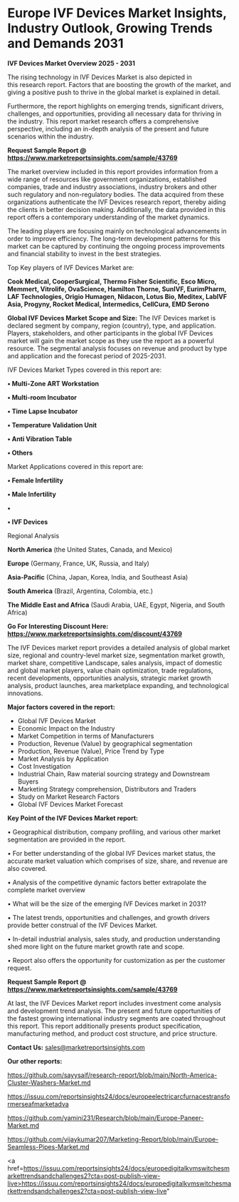 # Europe IVF Devices Market Insights, Industry Outlook, Growing Trends and Demands 2031

<Strong> IVF Devices Market Overview 2025 - 2031</strong>

The rising technology in IVF Devices Market is also depicted in this research report. Factors that are boosting the growth of the market, and giving a positive push to thrive in the global market is explained in detail.

Furthermore, the report highlights on emerging trends, significant drivers, challenges, and opportunities, providing all necessary data for thriving in the industry. This report market research offers a comprehensive perspective, including an in-depth analysis of the present and future scenarios within the industry.

<strong>Request Sample Report @ <a href=https://www.marketreportsinsights.com/sample/43769>https://www.marketreportsinsights.com/sample/43769</a></strong>

The market overview included in this report provides information from a wide range of resources like government organizations, established companies, trade and industry associations, industry brokers and other such regulatory and non-regulatory bodies. The data acquired from these organizations authenticate the IVF Devices research report, thereby aiding the clients in better decision making. Additionally, the data provided in this report offers a contemporary understanding of the market dynamics.

The leading players are focusing mainly on technological advancements in order to improve efficiency. The long-term development patterns for this market can be captured by continuing the ongoing process improvements and financial stability to invest in the best strategies.

Top Key players of IVF Devices Market are:

<strong>Cook Medical, CooperSurgical, Thermo Fisher Scientific, Esco Micro, Memmert, Vitrolife, OvaScience, Hamilton Thorne, SunIVF, EurimPharm, LAF Technologies, Origio Humagen, Nidacon, Lotus Bio, Meditex, LabIVF Asia, Progyny, Rocket Medical, Intermedics, CellCura, EMD Serono</strong>

<strong><b>Global IVF Devices Market Scope and Size:</b></strong>
The IVF Devices market is declared segment by company, region (country), type, and application. Players, stakeholders, and other participants in the global IVF Devices market will gain the market scope as they use the report as a powerful resource. The segmental analysis focuses on revenue and product by type and application and the forecast period of 2025-2031.

IVF Devices Market Types covered in this report are:

<strong>•  Multi-Zone ART Workstation

•  Multi-room Incubator

•  Time Lapse Incubator

•  Temperature Validation Unit

•  Anti Vibration Table

•  Others</strong>

Market Applications covered in this report are:

<strong>•  Female Infertility

•  Male Infertility

•  

•  IVF Devices</strong> 

Regional Analysis

<strong>North America</strong> (the United States, Canada, and Mexico)

<strong>Europe</strong> (Germany, France, UK, Russia, and Italy)

<strong>Asia-Pacific</strong> (China, Japan, Korea, India, and Southeast Asia)

<strong>South America</strong> (Brazil, Argentina, Colombia, etc.)

<strong>The Middle East and Africa</strong> (Saudi Arabia, UAE, Egypt, Nigeria, and South Africa)

<strong>Go For Interesting Discount Here: <a href=https://www.marketreportsinsights.com/discount/43769>https://www.marketreportsinsights.com/discount/43769</a></strong>

The IVF Devices market report provides a detailed analysis of global market size, regional and country-level market size, segmentation market growth, market share, competitive Landscape, sales analysis, impact of domestic and global market players, value chain optimization, trade regulations, recent developments, opportunities analysis, strategic market growth analysis, product launches, area marketplace expanding, and technological innovations.

<strong><b>Major factors covered in the report:</b></strong>
<ul>
  <li>Global IVF Devices Market </li>
  <li>Economic Impact on the Industry</li>
  <li>Market Competition in terms of Manufacturers</li>
  <li>Production, Revenue (Value) by geographical segmentation</li>
  <li>Production, Revenue (Value), Price Trend by Type</li>
  <li>Market Analysis by Application</li>
  <li>Cost Investigation</li>
  <li>Industrial Chain, Raw material sourcing strategy and Downstream Buyers</li>
  <li>Marketing Strategy comprehension, Distributors and Traders</li>
  <li>Study on Market Research Factors</li>
  <li>Global IVF Devices Market Forecast</li>
</ul>

<strong><b>Key Point of the IVF Devices Market report:</b></strong>

• Geographical distribution, company profiling, and various other market segmentation are provided in the report.

• For better understanding of the global IVF Devices market status, the accurate market valuation which comprises of size, share, and revenue are also covered.

• Analysis of the competitive dynamic factors better extrapolate the complete market overview

• What will be the size of the emerging IVF Devices market in 2031?

• The latest trends, opportunities and challenges, and growth drivers provide better construal of the IVF Devices Market.

• In-detail industrial analysis, sales study, and production understanding shed more light on the future market growth rate and scope.

• Report also offers the opportunity for customization as per the customer request.

<strong>Request Sample Report @ <a href=https://www.marketreportsinsights.com/sample/43769>https://www.marketreportsinsights.com/sample/43769</a></strong>

At last, the IVF Devices Market report includes investment come analysis and development trend analysis. The present and future opportunities of the fastest growing international industry segments are coated throughout this report. This report additionally presents product specification, manufacturing method, and product cost structure, and price structure.

<strong>Contact Us:</strong>
sales@marketreportsinsights.com

<strong>Our other reports:</strong>

<a href=https://github.com/sayysaif/research-report/blob/main/North-America-Cluster-Washers-Market.md>https://github.com/sayysaif/research-report/blob/main/North-America-Cluster-Washers-Market.md</a>

<a href=https://issuu.com/reportsinsights24/docs/europeelectricarcfurnacestransformerseafmarketadva>https://issuu.com/reportsinsights24/docs/europeelectricarcfurnacestransformerseafmarketadva</a>

<a href=https://github.com/yamini231/Research/blob/main/Europe-Paneer-Market.md>https://github.com/yamini231/Research/blob/main/Europe-Paneer-Market.md</a>

<a href=https://github.com/vijaykumar207/Marketing-Report/blob/main/Europe-Seamless-Pipes-Market.md>https://github.com/vijaykumar207/Marketing-Report/blob/main/Europe-Seamless-Pipes-Market.md</a>

<a href=https://issuu.com/reportsinsights24/docs/europedigitalkvmswitchesmarkettrendsandchallenges2?cta=post-publish-view-live>https://issuu.com/reportsinsights24/docs/europedigitalkvmswitchesmarkettrendsandchallenges2?cta=post-publish-view-live</a>"
